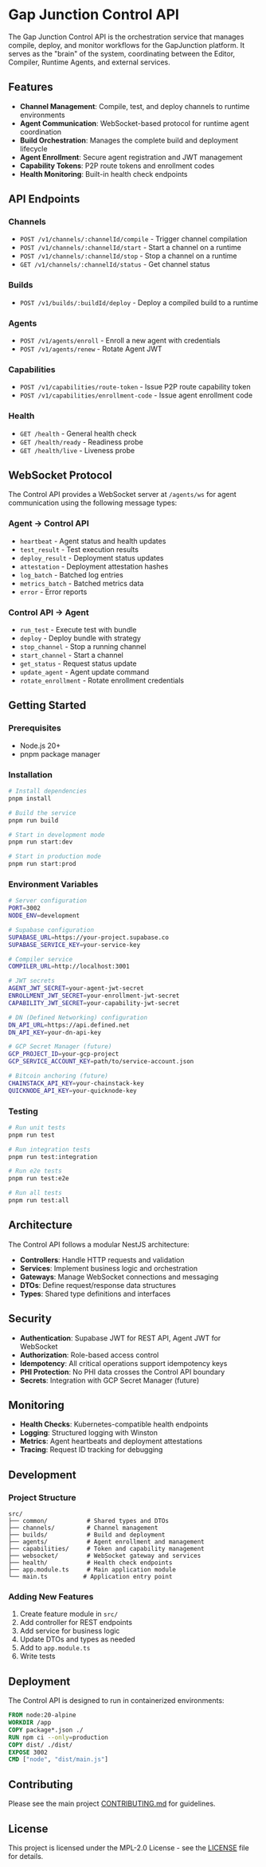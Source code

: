 # Gap Junction Control API

The Gap Junction Control API is the orchestration service that manages compile, deploy, and monitor workflows for the GapJunction platform. It serves as the "brain" of the system, coordinating between the Editor, Compiler, Runtime Agents, and external services.

## Features

- **Channel Management**: Compile, test, and deploy channels to runtime environments
- **Agent Communication**: WebSocket-based protocol for runtime agent coordination
- **Build Orchestration**: Manages the complete build and deployment lifecycle
- **Agent Enrollment**: Secure agent registration and JWT management
- **Capability Tokens**: P2P route tokens and enrollment codes
- **Health Monitoring**: Built-in health check endpoints

## API Endpoints

### Channels

- `POST /v1/channels/:channelId/compile` - Trigger channel compilation
- `POST /v1/channels/:channelId/start` - Start a channel on a runtime
- `POST /v1/channels/:channelId/stop` - Stop a channel on a runtime
- `GET /v1/channels/:channelId/status` - Get channel status

### Builds

- `POST /v1/builds/:buildId/deploy` - Deploy a compiled build to a runtime

### Agents

- `POST /v1/agents/enroll` - Enroll a new agent with credentials
- `POST /v1/agents/renew` - Rotate Agent JWT

### Capabilities

- `POST /v1/capabilities/route-token` - Issue P2P route capability token
- `POST /v1/capabilities/enrollment-code` - Issue agent enrollment code

### Health

- `GET /health` - General health check
- `GET /health/ready` - Readiness probe
- `GET /health/live` - Liveness probe

## WebSocket Protocol

The Control API provides a WebSocket server at `/agents/ws` for agent communication using the following message types:

### Agent → Control API
- `heartbeat` - Agent status and health updates
- `test_result` - Test execution results
- `deploy_result` - Deployment status updates
- `attestation` - Deployment attestation hashes
- `log_batch` - Batched log entries
- `metrics_batch` - Batched metrics data
- `error` - Error reports

### Control API → Agent
- `run_test` - Execute test with bundle
- `deploy` - Deploy bundle with strategy
- `stop_channel` - Stop a running channel
- `start_channel` - Start a channel
- `get_status` - Request status update
- `update_agent` - Agent update command
- `rotate_enrollment` - Rotate enrollment credentials

## Getting Started

### Prerequisites

- Node.js 20+
- pnpm package manager

### Installation

```bash
# Install dependencies
pnpm install

# Build the service
pnpm run build

# Start in development mode
pnpm run start:dev

# Start in production mode
pnpm run start:prod
```

### Environment Variables

```bash
# Server configuration
PORT=3002
NODE_ENV=development

# Supabase configuration
SUPABASE_URL=https://your-project.supabase.co
SUPABASE_SERVICE_KEY=your-service-key

# Compiler service
COMPILER_URL=http://localhost:3001

# JWT secrets
AGENT_JWT_SECRET=your-agent-jwt-secret
ENROLLMENT_JWT_SECRET=your-enrollment-jwt-secret
CAPABILITY_JWT_SECRET=your-capability-jwt-secret

# DN (Defined Networking) configuration
DN_API_URL=https://api.defined.net
DN_API_KEY=your-dn-api-key

# GCP Secret Manager (future)
GCP_PROJECT_ID=your-gcp-project
GCP_SERVICE_ACCOUNT_KEY=path/to/service-account.json

# Bitcoin anchoring (future)
CHAINSTACK_API_KEY=your-chainstack-key
QUICKNODE_API_KEY=your-quicknode-key
```

### Testing

```bash
# Run unit tests
pnpm run test

# Run integration tests
pnpm run test:integration

# Run e2e tests
pnpm run test:e2e

# Run all tests
pnpm run test:all
```

## Architecture

The Control API follows a modular NestJS architecture:

- **Controllers**: Handle HTTP requests and validation
- **Services**: Implement business logic and orchestration
- **Gateways**: Manage WebSocket connections and messaging
- **DTOs**: Define request/response data structures
- **Types**: Shared type definitions and interfaces

## Security

- **Authentication**: Supabase JWT for REST API, Agent JWT for WebSocket
- **Authorization**: Role-based access control
- **Idempotency**: All critical operations support idempotency keys
- **PHI Protection**: No PHI data crosses the Control API boundary
- **Secrets**: Integration with GCP Secret Manager (future)

## Monitoring

- **Health Checks**: Kubernetes-compatible health endpoints
- **Logging**: Structured logging with Winston
- **Metrics**: Agent heartbeats and deployment attestations
- **Tracing**: Request ID tracking for debugging

## Development

### Project Structure

```
src/
├── common/           # Shared types and DTOs
├── channels/         # Channel management
├── builds/           # Build and deployment
├── agents/           # Agent enrollment and management
├── capabilities/     # Token and capability management
├── websocket/        # WebSocket gateway and services
├── health/           # Health check endpoints
├── app.module.ts     # Main application module
└── main.ts          # Application entry point
```

### Adding New Features

1. Create feature module in `src/`
2. Add controller for REST endpoints
3. Add service for business logic
4. Update DTOs and types as needed
5. Add to `app.module.ts`
6. Write tests

## Deployment

The Control API is designed to run in containerized environments:

```dockerfile
FROM node:20-alpine
WORKDIR /app
COPY package*.json ./
RUN npm ci --only=production
COPY dist/ ./dist/
EXPOSE 3002
CMD ["node", "dist/main.js"]
```

## Contributing

Please see the main project [CONTRIBUTING.md](../../CONTRIBUTING.md) for guidelines.

## License

This project is licensed under the MPL-2.0 License - see the [LICENSE](../../LICENSE) file for details.
